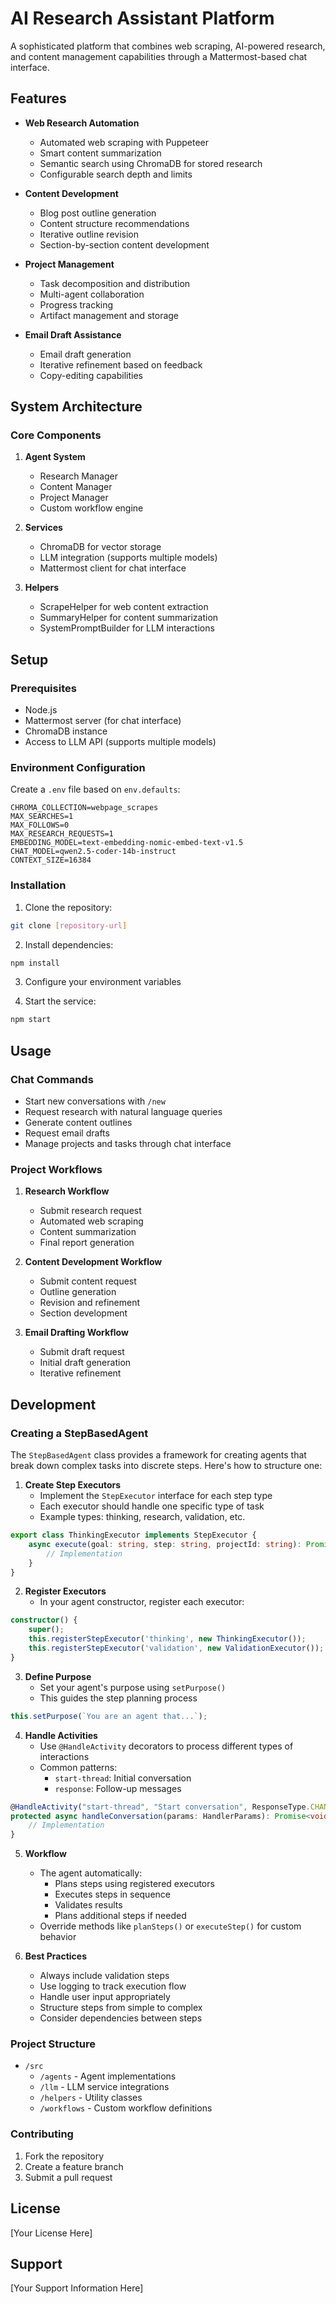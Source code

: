# AI Research Assistant Platform

A sophisticated platform that combines web scraping, AI-powered research, and content management capabilities through a Mattermost-based chat interface.

## Features

- **Web Research Automation**
  - Automated web scraping with Puppeteer
  - Smart content summarization
  - Semantic search using ChromaDB for stored research
  - Configurable search depth and limits

- **Content Development**
  - Blog post outline generation
  - Content structure recommendations
  - Iterative outline revision
  - Section-by-section content development

- **Project Management**
  - Task decomposition and distribution
  - Multi-agent collaboration
  - Progress tracking
  - Artifact management and storage

- **Email Draft Assistance**
  - Email draft generation
  - Iterative refinement based on feedback
  - Copy-editing capabilities

## System Architecture

### Core Components

1. **Agent System**
   - Research Manager
   - Content Manager
   - Project Manager
   - Custom workflow engine

2. **Services**
   - ChromaDB for vector storage
   - LLM integration (supports multiple models)
   - Mattermost client for chat interface

3. **Helpers**
   - ScrapeHelper for web content extraction
   - SummaryHelper for content summarization
   - SystemPromptBuilder for LLM interactions

## Setup

### Prerequisites

- Node.js
- Mattermost server (for chat interface)
- ChromaDB instance
- Access to LLM API (supports multiple models)

### Environment Configuration

Create a `.env` file based on `env.defaults`:

```env
CHROMA_COLLECTION=webpage_scrapes
MAX_SEARCHES=1
MAX_FOLLOWS=0
MAX_RESEARCH_REQUESTS=1
EMBEDDING_MODEL=text-embedding-nomic-embed-text-v1.5
CHAT_MODEL=qwen2.5-coder-14b-instruct
CONTEXT_SIZE=16384
```

### Installation

1. Clone the repository:
```bash
git clone [repository-url]
```

2. Install dependencies:
```bash
npm install
```

3. Configure your environment variables

4. Start the service:
```bash
npm start
```

## Usage

### Chat Commands

- Start new conversations with `/new`
- Request research with natural language queries
- Generate content outlines
- Request email drafts
- Manage projects and tasks through chat interface

### Project Workflows

1. **Research Workflow**
   - Submit research request
   - Automated web scraping
   - Content summarization
   - Final report generation

2. **Content Development Workflow**
   - Submit content request
   - Outline generation
   - Revision and refinement
   - Section development

3. **Email Drafting Workflow**
   - Submit draft request
   - Initial draft generation
   - Iterative refinement

## Development

### Creating a StepBasedAgent

The `StepBasedAgent` class provides a framework for creating agents that break down complex tasks into discrete steps. Here's how to structure one:

1. **Create Step Executors**
   - Implement the `StepExecutor` interface for each step type
   - Each executor should handle one specific type of task
   - Example types: thinking, research, validation, etc.

```typescript
export class ThinkingExecutor implements StepExecutor {
    async execute(goal: string, step: string, projectId: string): Promise<StepResult> {
        // Implementation
    }
}
```

2. **Register Executors**
   - In your agent constructor, register each executor:
```typescript
constructor() {
    super();
    this.registerStepExecutor('thinking', new ThinkingExecutor());
    this.registerStepExecutor('validation', new ValidationExecutor());
}
```

3. **Define Purpose**
   - Set your agent's purpose using `setPurpose()`
   - This guides the step planning process
```typescript
this.setPurpose(`You are an agent that...`);
```

4. **Handle Activities**
   - Use `@HandleActivity` decorators to process different types of interactions
   - Common patterns:
     - `start-thread`: Initial conversation
     - `response`: Follow-up messages
```typescript
@HandleActivity("start-thread", "Start conversation", ResponseType.CHANNEL)
protected async handleConversation(params: HandlerParams): Promise<void> {
    // Implementation
}
```

5. **Workflow**
   - The agent automatically:
     - Plans steps using registered executors
     - Executes steps in sequence
     - Validates results
     - Plans additional steps if needed
   - Override methods like `planSteps()` or `executeStep()` for custom behavior

6. **Best Practices**
   - Always include validation steps
   - Use logging to track execution flow
   - Handle user input appropriately
   - Structure steps from simple to complex
   - Consider dependencies between steps

### Project Structure

- `/src`
  - `/agents` - Agent implementations
  - `/llm` - LLM service integrations
  - `/helpers` - Utility classes
  - `/workflows` - Custom workflow definitions

### Contributing

1. Fork the repository
2. Create a feature branch
3. Submit a pull request

## License

[Your License Here]

## Support

[Your Support Information Here]
